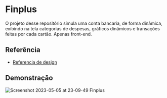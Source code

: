 # Finplus

O projeto desse repositório simula uma conta bancaria, de forma dinâmica, exibindo na tela categorias de despesas, gráficos dinâmicos e transações feitas por cada cartão.
Apenas front-end.


## Referência

 - [Referencia de design](https://dribbble.com/shots/20087986-Finance-Web-Dashboard-Design-Concept)
 


## Demonstração

![Screenshot 2023-05-05 at 23-09-49 Finplus](https://user-images.githubusercontent.com/110732813/236709659-c2d7ee57-ad92-4c19-af8c-b6db27d2f7df.png)

